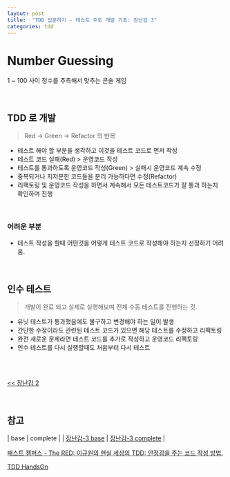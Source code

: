 ```yaml
---
layout: post
title:  "TDD 입문하기 - 테스트 주도 개발 기초: 장난감 3"
categories: tdd
---
```


# Number Guessing
1 ~ 100 사이 정수를 추측해서 맞추는 콘솔 게임

<br>

## TDD 로 개발
> Red -> Green -> Refactor 의 반복

- 테스트 해야 할 부분을 생각하고 이것을 테스트 코드로 먼저 작성
- 테스트 코드 실패(Red) > 운영코드 작성
- 테스트를 통과하도록 운영코드 작성(Green) > 실패시 운영코드 계속 수정
- 중복되거나 지저분한 코드들을 분리 가능하다면 수정(Refactor)
- 리팩토링 및 운영코드 작성을 하면서 계속해서 모든 테스트코드가 잘 통과 하는지 확인하며 진행

<br>

### 어려운 부분
- 테스트 작성을 할때 어떤것을 어떻게 테스트 코드로 작성해야 하는지 선정하기 어려움.

<br>

## 인수 테스트
> 개발이 완료 되고 실제로 실행해보며 전체 수동 테스트를 진행하는 것.

- 유닛 테스트가 통과했음에도 불구하고 변경해야 하는 일이 발생
- 간단한 수정이라도 관련된 테스트 코드가 있으면 해당 테스트를 수정하고 리팩토링
- 완전 새로운 문제라면 테스트 코드를 추가로 작성하고 운영코드 리팩토링
- 인수 테스트를 다시 실행할때도 처음부터 다시 테스트

<br>
<br>

[<< 장난감 2](./../26/basic-tdd-9-2-number-guessing)

<br>

## 참고

| base | complete |
| [장난감-3 base](https://github.com/LeeYoonSam/InitiateTDDHandsOn/tree/%EC%9E%A5%EB%82%9C%EA%B0%90-2-complete/NumberGuessing) | [장난감-3 complete](https://github.com/LeeYoonSam/InitiateTDDHandsOn/tree/%EC%9E%A5%EB%82%9C%EA%B0%90-3-complete/NumberGuessing) |

[패스트 캠퍼스 - The RED: 이규원의 현실 세상의 TDD: 안정감을 주는 코드 작성 방법.](https://www.fastcampus.co.kr/dev_red_ygw)

[TDD HandsOn](https://github.com/gyuwon/TDDHandsOn)